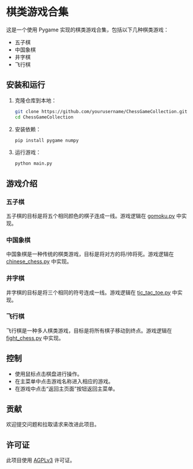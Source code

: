 # 棋类游戏合集

这是一个使用 Pygame 实现的棋类游戏合集，包括以下几种棋类游戏：
- 五子棋
- 中国象棋
- 井字棋
- 飞行棋


## 安装和运行

1. 克隆仓库到本地：
    ```sh
    git clone https://github.com/yourusername/ChessGameCollection.git
    cd ChessGameCollection
    ```

2. 安装依赖：
    ```sh
    pip install pygame numpy
    ```

3. 运行游戏：
    ```sh
    python main.py
    ```

## 游戏介绍

### 五子棋

五子棋的目标是将五个相同颜色的棋子连成一线。游戏逻辑在 [gomoku.py](gomoku.py) 中实现。

### 中国象棋

中国象棋是一种传统的棋类游戏，目标是将对方的将/帅将死。游戏逻辑在 [chinese_chess.py](chinese_chess.py) 中实现。

### 井字棋

井字棋的目标是将三个相同的符号连成一线。游戏逻辑在 [tic_tac_toe.py](tic_tac_toe.py) 中实现。

### 飞行棋

飞行棋是一种多人棋类游戏，目标是将所有棋子移动到终点。游戏逻辑在 [fight_chess.py](fight_chess.py) 中实现。

## 控制

- 使用鼠标点击棋盘进行操作。
- 在主菜单中点击游戏名称进入相应的游戏。
- 在游戏中点击“返回主页面”按钮返回主菜单。

## 贡献

欢迎提交问题和拉取请求来改进此项目。

## 许可证

此项目使用 [AGPLv3](LICENSE) 许可证。